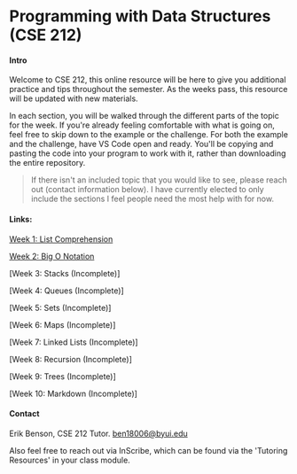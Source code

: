 # Programming with Data Structures (CSE 212)

#### Intro
Welcome to CSE 212, this online resource will be here to give you additional practice and tips throughout the semester. As the weeks pass, this resource will be updated with new materials. 

In each section, you will be walked through the different parts of the topic for the week. If you're already feeling comfortable with what is going on, feel free to skip down to the example or the challenge. For both the example and the challenge, have VS Code open and ready. You'll be copying and pasting the code into your program to work with it, rather than downloading the entire repository. 

>If there isn't an included topic that you would like to see, please reach out (contact information below). I have currently elected to only include the sections I feel people need the most help with for now.

#### Links:
[Week 1: List Comprehension](list_comprehension.md)

[Week 2: Big O Notation](big_o_notation.md)

[Week 3: Stacks (Incomplete)]

[Week 4: Queues (Incomplete)]

[Week 5: Sets (Incomplete)]

[Week 6: Maps (Incomplete)]

[Week 7: Linked Lists (Incomplete)]

[Week 8: Recursion (Incomplete)]

[Week 9: Trees (Incomplete)]

[Week 10: Markdown (Incomplete)]

#### Contact
Erik Benson, CSE 212 Tutor.
ben18006@byui.edu

Also feel free to reach out via InScribe, which can be found via the 'Tutoring Resources' in your class module.
